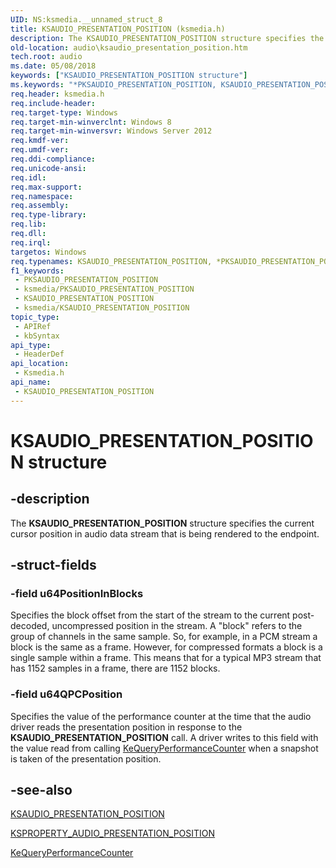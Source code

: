 ```yaml
---
UID: NS:ksmedia.__unnamed_struct_8
title: KSAUDIO_PRESENTATION_POSITION (ksmedia.h)
description: The KSAUDIO_PRESENTATION_POSITION structure specifies the current cursor position in audio data stream that is being rendered to the endpoint.
old-location: audio\ksaudio_presentation_position.htm
tech.root: audio
ms.date: 05/08/2018
keywords: ["KSAUDIO_PRESENTATION_POSITION structure"]
ms.keywords: "*PKSAUDIO_PRESENTATION_POSITION, KSAUDIO_PRESENTATION_POSITION, KSAUDIO_PRESENTATION_POSITION structure [Audio Devices], PKSAUDIO_PRESENTATION_POSITION, PKSAUDIO_PRESENTATION_POSITION structure pointer [Audio Devices], audio.ksaudio_presentation_position, ksmedia/KSAUDIO_PRESENTATION_POSITION, ksmedia/PKSAUDIO_PRESENTATION_POSITION"
req.header: ksmedia.h
req.include-header: 
req.target-type: Windows
req.target-min-winverclnt: Windows 8
req.target-min-winversvr: Windows Server 2012
req.kmdf-ver: 
req.umdf-ver: 
req.ddi-compliance: 
req.unicode-ansi: 
req.idl: 
req.max-support: 
req.namespace: 
req.assembly: 
req.type-library: 
req.lib: 
req.dll: 
req.irql: 
targetos: Windows
req.typenames: KSAUDIO_PRESENTATION_POSITION, *PKSAUDIO_PRESENTATION_POSITION
f1_keywords:
 - PKSAUDIO_PRESENTATION_POSITION
 - ksmedia/PKSAUDIO_PRESENTATION_POSITION
 - KSAUDIO_PRESENTATION_POSITION
 - ksmedia/KSAUDIO_PRESENTATION_POSITION
topic_type:
 - APIRef
 - kbSyntax
api_type:
 - HeaderDef
api_location:
 - Ksmedia.h
api_name:
 - KSAUDIO_PRESENTATION_POSITION
---
```


# KSAUDIO_PRESENTATION_POSITION structure


## -description

The <b>KSAUDIO_PRESENTATION_POSITION</b> structure specifies the current cursor position in audio data stream that is being rendered to the endpoint.

## -struct-fields

### -field u64PositionInBlocks

Specifies the block offset from the start of the stream to the current post-decoded, uncompressed position in the stream. A "block" refers to the group of channels in the same sample. So, for example, in a PCM stream a block is the same as a frame. However, for compressed formats a block is a single sample within a frame. This means that for a typical MP3 stream that has 1152 samples in a frame, there are 1152 blocks.

### -field u64QPCPosition

Specifies the value of the performance counter at the time that the audio driver reads the presentation position in response to the <b>KSAUDIO_PRESENTATION_POSITION</b> call. A driver writes to this field with the value read from calling <a href="/windows-hardware/drivers/ddi/ntifs/nf-ntifs-kequeryperformancecounter">KeQueryPerformanceCounter</a> when a snapshot is taken of the presentation position.

## -see-also

<a href="/windows-hardware/drivers/ddi/ksmedia/ns-ksmedia-ksaudio_presentation_position">KSAUDIO_PRESENTATION_POSITION</a>



<a href="/windows-hardware/drivers/audio/ksproperty-audio-presentation-position">KSPROPERTY_AUDIO_PRESENTATION_POSITION</a>



<a href="/windows-hardware/drivers/ddi/ntifs/nf-ntifs-kequeryperformancecounter">KeQueryPerformanceCounter</a>
